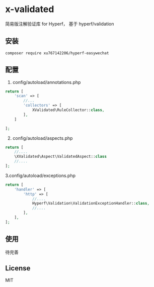 # x-validated

简易版注解验证库 for Hyperf， 基于 hyperf/validation

## 安装

~~~shell script
composer require xu767142206/hyperf-easywechat
~~~

## 配置

1. config/autoload/annotations.php

```php
return [
    'scan' => [
        //...
        'collectors' => [
            XValidated\RuleCollector::class,
        ],
    ]

];
```

2. config/autoload/aspects.php
```php
return [
    //....
    \XValidated\Aspect\ValidatedAspect::class
    //....
];
```
3.config/autoload/exceptions.php
```php
return [
    'handler' => [
        'http' => [
            //....
            Hyperf\Validation\ValidationExceptionHandler::class,
            //....
        ],
    ],
];
```
## 使用

待完善

## License

MIT

